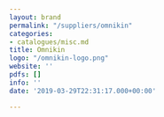 ```yaml
---
layout: brand
permalink: "/suppliers/omnikin"
categories:
- catalogues/misc.md
title: Omnikin
logo: "/omnikin-logo.png"
website: ''
pdfs: []
info: ''
date: '2019-03-29T22:31:17.000+00:00'

---
```

